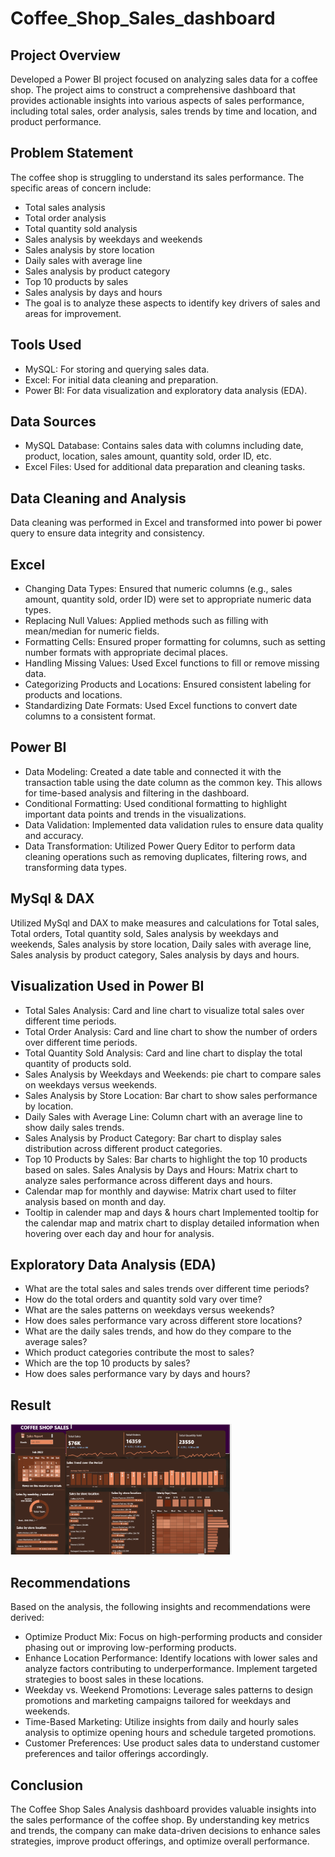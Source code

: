 # Coffee_Shop_Sales_dashboard
## Project Overview
Developed a Power BI project focused on analyzing sales data for a coffee shop. The project aims to construct a comprehensive dashboard that provides actionable insights into various aspects of sales performance, including total sales, order analysis, sales trends by time and location, and product performance.

## Problem Statement
The coffee shop is struggling to understand its sales performance. The specific areas of concern include:

* Total sales analysis
* Total order analysis
* Total quantity sold analysis
* Sales analysis by weekdays and weekends
* Sales analysis by store location
* Daily sales with average line
* Sales analysis by product category
* Top 10 products by sales
* Sales analysis by days and hours
* The goal is to analyze these aspects to identify key drivers of sales and areas for improvement.
## Tools Used
* MySQL: For storing and querying sales data.
* Excel: For initial data cleaning and preparation.
* Power BI: For data visualization and exploratory data analysis (EDA).
## Data Sources
* MySQL Database: Contains sales data with columns including date, product, location, sales amount, quantity sold, order ID, etc.
* Excel Files: Used for additional data preparation and cleaning tasks.
## Data Cleaning and Analysis
Data cleaning was performed in Excel and transformed into power bi power query to ensure data integrity and consistency.

## Excel
* Changing Data Types: Ensured that numeric columns (e.g., sales amount, quantity sold, order ID) were set to appropriate numeric data types.
* Replacing Null Values: Applied methods such as filling with mean/median for numeric fields.
* Formatting Cells: Ensured proper formatting for columns, such as setting number formats with appropriate decimal places.
* Handling Missing Values: Used Excel functions to fill or remove missing data.
* Categorizing Products and Locations: Ensured consistent labeling for products and locations.
* Standardizing Date Formats: Used Excel functions to convert date columns to a consistent format.
## Power BI
* Data Modeling: Created a date table and connected it with the transaction table using the date column as the common key. This allows for time-based analysis and filtering in the dashboard.
* Conditional Formatting: Used conditional formatting to highlight important data points and trends in the visualizations.
* Data Validation: Implemented data validation rules to ensure data quality and accuracy.
* Data Transformation: Utilized Power Query Editor to perform data cleaning operations such as removing duplicates, filtering rows, and transforming data types.
## MySql & DAX
Utilized MySql and DAX to make measures and calculations for Total sales, Total orders, Total quantity sold, Sales analysis by weekdays and weekends, Sales analysis by store location, Daily sales with average line, Sales analysis by product category, Sales analysis by days and hours.

## Visualization Used in Power BI
* Total Sales Analysis: Card and line chart to visualize total sales over different time periods.
* Total Order Analysis: Card and line chart to show the number of orders over different time periods.
* Total Quantity Sold Analysis: Card and line chart to display the total quantity of products sold.
* Sales Analysis by Weekdays and Weekends: pie chart to compare sales on weekdays versus weekends.
* Sales Analysis by Store Location: Bar chart to show sales performance by location.
* Daily Sales with Average Line: Column chart with an average line to show daily sales trends.
* Sales Analysis by Product Category: Bar chart to display sales distribution across different product categories.
* Top 10 Products by Sales: Bar charts to highlight the top 10 products based on sales.
Sales Analysis by Days and Hours: Matrix chart to analyze sales performance across different days and hours.
* Calendar map for monthly and daywise: Matrix chart used to filter analysis based on month and day.
* Tooltip in calender map and days & hours chart Implemented tooltip for the calendar map and matrix chart to display detailed information when hovering over each day and hour for analysis.
## Exploratory Data Analysis (EDA)
* What are the total sales and sales trends over different time periods?
* How do the total orders and quantity sold vary over time?
* What are the sales patterns on weekdays versus weekends?
* How does sales performance vary across different store locations?
* What are the daily sales trends, and how do they compare to the average sales?
* Which product categories contribute the most to sales?
* Which are the top 10 products by sales?
* How does sales performance vary by days and hours?
## Result

<img width = "354" alt="GFG" src="Coffee_Sales_Dashboard_Screenshot .png">

## Recommendations
Based on the analysis, the following insights and recommendations were derived:

* Optimize Product Mix: Focus on high-performing products and consider phasing out or improving low-performing products.
* Enhance Location Performance: Identify locations with lower sales and analyze factors contributing to underperformance. Implement targeted strategies to boost sales in these locations.
* Weekday vs. Weekend Promotions: Leverage sales patterns to design promotions and marketing campaigns tailored for weekdays and weekends.
* Time-Based Marketing: Utilize insights from daily and hourly sales analysis to optimize opening hours and schedule targeted promotions.
* Customer Preferences: Use product sales data to understand customer preferences and tailor offerings accordingly.
## Conclusion
The Coffee Shop Sales Analysis dashboard provides valuable insights into the sales performance of the coffee shop. By understanding key metrics and trends, the company can make data-driven decisions to enhance sales strategies, improve product offerings, and optimize overall performance.
